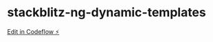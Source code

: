 # stackblitz-ng-dynamic-templates

[Edit in Codeflow ⚡️](https://stackblitz.com/~/github.com/hrstmr/stackblitz-ng-dynamic-templates)